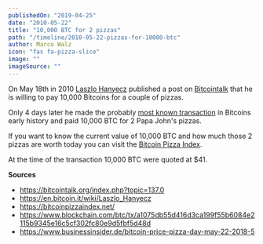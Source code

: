 ```yaml
---
publishedOn: "2019-04-25"
date: "2010-05-22"
title: "10,000 BTC for 2 pizzas"
path: "/timeline/2010-05-22-pizzas-for-10000-btc"
author: Marco Walz
icon: "fas fa-pizza-slice"
image: ""
imageSource: ""
---
```


On May 18th in 2010 [Laszlo Hanyecz](https://en.bitcoin.it/wiki/Laszlo_Hanyecz) published a post on [Bitcointalk](https://bitcointalk.org/index.php?topic=137.0) that he is willing to pay 10,000 Bitcoins for a couple of pizzas.

Only 4 days later he made the probably [most known transaction](https://www.blockchain.com/btc/tx/a1075db55d416d3ca199f55b6084e2115b9345e16c5cf302fc80e9d5fbf5d48d) in Bitcoins early history and paid 10,000 BTC for 2 Papa John's pizzas.

If you want to know the current value of 10,000 BTC and how much those 2 pizzas are worth today you can visit the [Bitcoin Pizza Index](https://bitcoinpizzaindex.net/).

At the time of the transaction 10,000 BTC were quoted at $41.

**Sources**
- https://bitcointalk.org/index.php?topic=137.0
- https://en.bitcoin.it/wiki/Laszlo_Hanyecz
- https://bitcoinpizzaindex.net/
- https://www.blockchain.com/btc/tx/a1075db55d416d3ca199f55b6084e2115b9345e16c5cf302fc80e9d5fbf5d48d
- https://www.businessinsider.de/bitcoin-price-pizza-day-may-22-2018-5